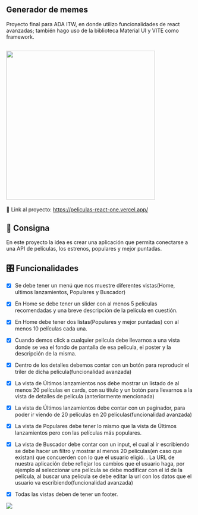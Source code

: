 ## Generador de memes

<p>Proyecto final para ADA ITW, en donde utilizo funcionalidades de react avanzadas; también hago uso de la biblioteca Material UI y VITE como framework.</p>

## <img src='https://img.wattpad.com/6eeff06ff69d65913865d96078c2ddbbe3b2f6f6/68747470733a2f2f73332e616d617a6f6e6177732e636f6d2f776174747061642d6d656469612d736572766963652f53746f7279496d6167652f6158557859636c656d59624f73413d3d2d3337333835393532392e313461343434363232383366663432393530383333353638363634372e6a7067?s=fit&w=720&h=720' aling='center' width='400px'>


📍 Link al proyecto: https://peliculas-react-one.vercel.app/


## 📝 Consigna
<p>En este proyecto la idea es crear una aplicación que permita conectarse a una API de películas, los estrenos, populares y mejor puntadas.</p>


## 🎛 Funcionalidades

- [x] Se debe tener un menú que nos muestre diferentes vistas(Home, ultimos lanzamientos, Populares y Buscador)
- [x] En Home se debe tener un slider con al menos 5 películas recomendadas y una breve descripción de la película en cuestión.
- [x] En Home debe tener dos listas(Populares y mejor puntadas) con al menos 10 películas cada una.
- [x] Cuando demos click a cualquier película debe llevarnos a una vista donde se vea el fondo de pantalla de esa película, el poster y la descripción de la misma.
- [x] Dentro de los detalles debemos contar con un botón para reproducir el triler de dicha película(funcionalidad avanzada)
- [x] La vista de Últimos lanzamientos nos debe mostrar un listado de al menos 20 películas en cards, con su titulo y un botón para llevarnos a la vista de detalles de película (anteriormente mencionada)
- [x] La vista de Últimos lanzamientos debe contar con un paginador, para poder ir viendo de 20 películas en 20 películas(funcionalidad avanzada)
- [x] La vista de Populares debe tener lo mismo que la vista de Últimos lanzamientos pero con las películas más populares.
- [x] La vista de Buscador debe contar con un input, el cual al ir escribiendo se debe hacer un filtro y mostrar al menos 20 películas(en caso que existan) que concuerden con lo que el usuario eligió. . La URL de nuestra aplicación debe reflejar los cambios que el usuario haga, por ejemplo al seleccionar una película se debe modificar con el id de la película, al buscar una película se debe editar la url con los datos que el usuario va escribiendo(funcionalidad avanzada)
- [x] Todas las vistas deben de tener un footer.


<p aling="center">
    <img src="https://miro.medium.com/v2/resize:fit:1400/1*CQLVprfpDWfpzoG0tEp9iw.png">
</p>